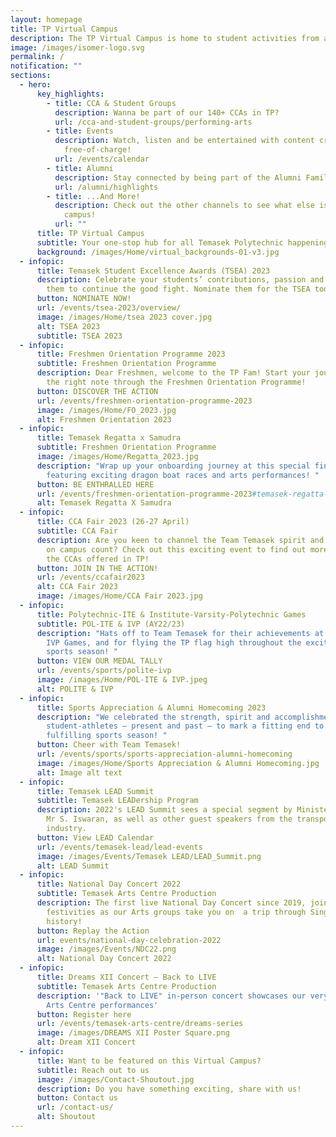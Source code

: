 ```yaml
---
layout: homepage
title: TP Virtual Campus
description: The TP Virtual Campus is home to student activities from all across TP!
image: /images/isomer-logo.svg
permalink: /
notification: ""
sections:
  - hero:
      key_highlights:
        - title: CCA & Student Groups
          description: Wanna be part of our 140+ CCAs in TP?
          url: /cca-and-student-groups/performing-arts
        - title: Events
          description: Watch, listen and be entertained with content created by TP,
            free-of-charge!
          url: /events/calendar
        - title: Alumni
          description: Stay connected by being part of the Alumni Family!
          url: /alumni/highlights
        - title: ...And More!
          description: Check out the other channels to see what else is happening around
            campus!
          url: ""
      title: TP Virtual Campus
      subtitle: Your one-stop hub for all Temasek Polytechnic happenings
      background: /images/Home/virtual_backgrounds-01-v3.jpg
  - infopic:
      title: Temasek Student Excellence Awards (TSEA) 2023
      description: Celebrate your students’ contributions, passion and spirit. Inspire
        them to continue the good fight. Nominate them for the TSEA today!
      button: NOMINATE NOW!
      url: /events/tsea-2023/overview/
      image: /images/Home/tsea 2023 cover.jpg
      alt: TSEA 2023
      subtitle: TSEA 2023
  - infopic:
      title: Freshmen Orientation Programme 2023
      subtitle: Freshmen Orientation Programme
      description: Dear Freshmen, welcome to the TP Fam! Start your journey with us on
        the right note through the Freshmen Orientation Programme!
      button: DISCOVER THE ACTION
      url: /events/freshmen-orientation-programme-2023
      image: /images/Home/FO_2023.jpg
      alt: Freshmen Orientation 2023
  - infopic:
      title: Temasek Regatta x Samudra
      subtitle: Freshmen Orientation Programme
      image: /images/Home/Regatta_2023.jpg
      description: "Wrap up your onboarding journey at this special finale programme,
        featuring exciting dragon boat races and arts performances! "
      button: BE ENTHRALLED HERE
      url: /events/freshmen-orientation-programme-2023#temasek-regatta-x-samudra
      alt: Temasek Regatta X Samudra
  - infopic:
      title: CCA Fair 2023 (26-27 April)
      subtitle: CCA Fair
      description: Are you keen to channel the Team Temasek spirit and make your days
        on campus count? Check out this exciting event to find out more about
        the CCAs offered in TP!
      button: JOIN IN THE ACTION!
      url: /events/ccafair2023
      alt: CCA Fair 2023
      image: /images/Home/CCA Fair 2023.jpg
  - infopic:
      title: Polytechnic-ITE & Institute-Varsity-Polytechnic Games
      subtitle: POL-ITE & IVP (AY22/23)
      description: "Hats off to Team Temasek for their achievements at the POL-ITE and
        IVP Games, and for flying the TP flag high throughout the exciting
        sports season! "
      button: VIEW OUR MEDAL TALLY
      url: /events/sports/polite-ivp
      image: /images/Home/POL-ITE & IVP.jpeg
      alt: POLITE & IVP
  - infopic:
      title: Sports Appreciation & Alumni Homecoming 2023
      description: "We celebrated the strength, spirit and accomplishments of our
        student-athletes – present and past – to mark a fitting end to a
        fulfilling sports season! "
      button: Cheer with Team Temasek!
      url: /events/sports/sports-appreciation-alumni-homecoming
      image: /images/Home/Sports Appreciation & Alumni Homecoming.jpg
      alt: Image alt text
  - infopic:
      title: Temasek LEAD Summit
      subtitle: Temasek LEADership Program
      description: 2022's LEAD Summit sees a special segment by Minister of Transport
        Mr S. Iswaran, as well as other guest speakers from the transportation
        industry.
      button: View LEAD Calendar
      url: /events/temasek-lead/lead-events
      image: /images/Events/Temasek LEAD/LEAD_Summit.png
      alt: LEAD Summit
  - infopic:
      title: National Day Concert 2022
      subtitle: Temasek Arts Centre Production
      description: The first live National Day Concert since 2019, join in the
        festivities as our Arts groups take you on  a trip through Singapore's
        history!
      button: Replay the Action
      url: events/national-day-celebration-2022
      image: /images/Events/NDC22.png
      alt: National Day Concert 2022
  - infopic:
      title: Dreams XII Concert – Back to LIVE
      subtitle: Temasek Arts Centre Production
      description: '"Back to LIVE" in-person concert showcases our very own Temasek
        Arts Centre performances'
      button: Register here
      url: /events/temasek-arts-centre/dreams-series
      image: /images/DREAMS XII Poster Square.png
      alt: Dream XII Concert
  - infopic:
      title: Want to be featured on this Virtual Campus?
      subtitle: Reach out to us
      image: /images/Contact-Shoutout.jpg
      description: Do you have something exciting, share with us!
      button: Contact us
      url: /contact-us/
      alt: Shoutout
---
```

